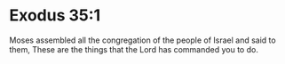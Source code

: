 # Exodus 35:1

Moses assembled all the congregation of the people of Israel and said to them, These are the things that the Lord has commanded you to do.
